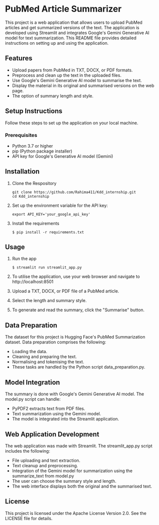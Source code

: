 # PubMed Article Summarizer

This project is a web application that allows users to upload PubMed articles and get summarized versions of the text. The application is developed using Streamlit and integrates Google's Gemini Generative AI model for text summarization. This README file provides detailed instructions on setting up and using the application.

## Features
- Upload papers from PubMed in TXT, DOCX, or PDF formats.
- Preprocess and clean up the text in the uploaded files.
- Use Google's Gemini Generative AI model to summarise the text.
- Display the material in its original and summarised versions on the web page. 
- The option of summary length and style.

## Setup Instructions

Follow these steps to set up the application on your local machine.

### Prerequisites
- Python 3.7 or higher
- pip (Python package installer)
- API key for Google's Generative AI model (Gemini)


## Installation

1. Clone the Respository

   ```
   git clone https://github.com/Rahima411/Kdd_internship.git
   cd Kdd_internship
   ```

2. Set up the environment variable for the API key:

   ```
   export API_KEY='your_google_api_key'
   ```

3. Install the requirements

   ```
   $ pip install -r requirements.txt
   ```

## Usage

1. Run the app

   ```
   $ streamlit run streamlit_app.py
   ```
2. To utilise the application, use your web browser and navigate to http://localhost:8501

3. Upload a TXT, DOCX, or PDF file of a PubMed article.

4. Select the length and summary style.

5. To generate and read the summary, click the "Summarise" button.

## Data Preparation

The dataset for this project is Hugging Face's PubMed Summarization dataset. Data preparation comprises the following:

- Loading the data.
- Cleaning and preparing the text.
- Normalising and tokenising the text.
- These tasks are handled by the Python script data_preparation.py.

## Model Integration

The summary is done with Google's Gemini Generative AI model. The model.py script can handle:

- PyPDF2 extracts text from PDF files.
- Text summarization using the Gemini model.
- The model is integrated into the Streamlit application.


## Web Application Development

The web application was made with Streamlit. The streamlit_app.py script includes the following:

- File uploading and text extraction.
- Text cleanup and preprocessing.
- Integration of the Gemini model for summarization using the summarize_text from model.py 
- The user can choose the summary style and length.
- The web interface displays both the original and the summarised text.

## License
This project is licensed under the Apache License Version 2.0. See the LICENSE file for details.




